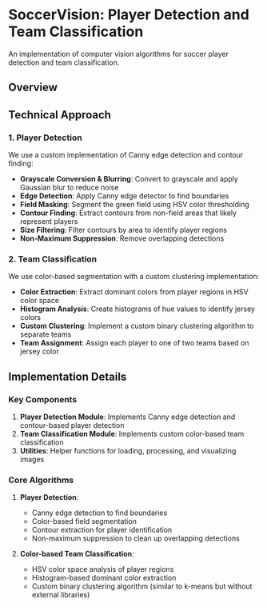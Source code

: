 # SoccerVision: Player Detection and Team Classification

An implementation of computer vision algorithms for soccer player detection and team classification.

## Overview

## Technical Approach

### 1. Player Detection
We use a custom implementation of Canny edge detection and contour finding:

- **Grayscale Conversion & Blurring**: Convert to grayscale and apply Gaussian blur to reduce noise
- **Edge Detection**: Apply Canny edge detector to find boundaries
- **Field Masking**: Segment the green field using HSV color thresholding
- **Contour Finding**: Extract contours from non-field areas that likely represent players
- **Size Filtering**: Filter contours by area to identify player regions
- **Non-Maximum Suppression**: Remove overlapping detections

### 2. Team Classification
We use color-based segmentation with a custom clustering implementation:

- **Color Extraction**: Extract dominant colors from player regions in HSV color space
- **Histogram Analysis**: Create histograms of hue values to identify jersey colors
- **Custom Clustering**: Implement a custom binary clustering algorithm to separate teams
- **Team Assignment**: Assign each player to one of two teams based on jersey color

## Implementation Details

### Key Components
1. **Player Detection Module**: Implements Canny edge detection and contour-based player detection
2. **Team Classification Module**: Implements custom color-based team classification
3. **Utilities**: Helper functions for loading, processing, and visualizing images

### Core Algorithms
1. **Player Detection**:
   - Canny edge detection to find boundaries
   - Color-based field segmentation
   - Contour extraction for player identification
   - Non-maximum suppression to clean up overlapping detections

2. **Color-based Team Classification**:
   - HSV color space analysis of player regions
   - Histogram-based dominant color extraction
   - Custom binary clustering algorithm (similar to k-means but without external libraries)
